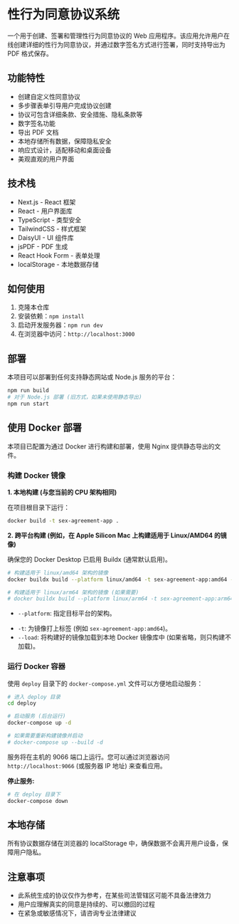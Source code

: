 # 性行为同意协议系统

一个用于创建、签署和管理性行为同意协议的 Web 应用程序。该应用允许用户在线创建详细的性行为同意协议，并通过数字签名方式进行签署，同时支持导出为 PDF 格式保存。

## 功能特性

- 创建自定义性同意协议
- 多步骤表单引导用户完成协议创建
- 协议可包含详细条款、安全措施、隐私条款等
- 数字签名功能
- 导出 PDF 文档
- 本地存储所有数据，保障隐私安全
- 响应式设计，适配移动和桌面设备
- 美观直观的用户界面

## 技术栈

- Next.js - React 框架
- React - 用户界面库
- TypeScript - 类型安全
- TailwindCSS - 样式框架
- DaisyUI - UI 组件库
- jsPDF - PDF 生成
- React Hook Form - 表单处理
- localStorage - 本地数据存储

## 如何使用

1. 克隆本仓库
2. 安装依赖：`npm install`
3. 启动开发服务器：`npm run dev`
4. 在浏览器中访问：`http://localhost:3000`

## 部署

本项目可以部署到任何支持静态网站或 Node.js 服务的平台：

```bash
npm run build
# 对于 Node.js 部署 (旧方式，如果未使用静态导出)
npm run start
```

## 使用 Docker 部署

本项目已配置为通过 Docker 进行构建和部署，使用 Nginx 提供静态导出的文件。

### 构建 Docker 镜像

**1. 本地构建 (与您当前的 CPU 架构相同)**

在项目根目录下运行：

```bash
docker build -t sex-agreement-app .
```

**2. 跨平台构建 (例如，在 Apple Silicon Mac 上构建适用于 Linux/AMD64 的镜像)**

确保您的 Docker Desktop 已启用 Buildx (通常默认启用)。

```bash
# 构建适用于 linux/amd64 架构的镜像
docker buildx build --platform linux/amd64 -t sex-agreement-app:amd64 --load .

# 构建适用于 linux/arm64 架构的镜像 (如果需要)
# docker buildx build --platform linux/arm64 -t sex-agreement-app:arm64 --load .
```

* `--platform`: 指定目标平台的架构。
- `-t`: 为镜像打上标签 (例如 `sex-agreement-app:amd64`)。
- `--load`: 将构建好的镜像加载到本地 Docker 镜像库中 (如果省略，则只构建不加载)。

### 运行 Docker 容器

使用 `deploy` 目录下的 `docker-compose.yml` 文件可以方便地启动服务：

```bash
# 进入 deploy 目录
cd deploy

# 启动服务 (后台运行)
docker-compose up -d

# 如果需要重新构建镜像并启动
# docker-compose up --build -d
```

服务将在主机的 9066 端口上运行。您可以通过浏览器访问 `http://localhost:9066` (或服务器 IP 地址) 来查看应用。

**停止服务:**

```bash
# 在 deploy 目录下
docker-compose down
```

## 本地存储

所有协议数据存储在浏览器的 localStorage 中，确保数据不会离开用户设备，保障用户隐私。

## 注意事项

- 此系统生成的协议仅作为参考，在某些司法管辖区可能不具备法律效力
- 用户应理解真实的同意是持续的、可以撤回的过程
- 在紧急或敏感情况下，请咨询专业法律建议
